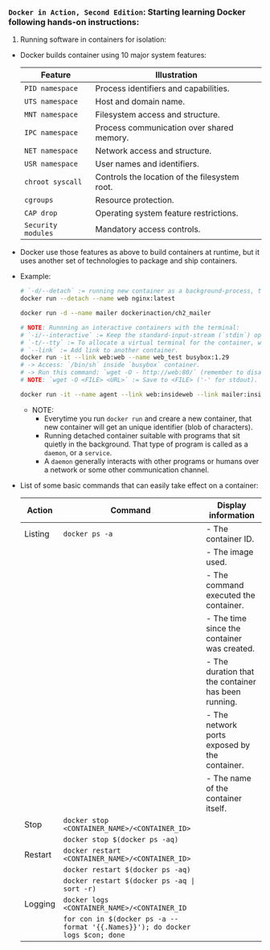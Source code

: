 ### `Docker in Action, Second Edition`: Starting learning Docker following hands-on instructions:

1. Running software in containers for isolation:

- Docker builds container using 10 major system features:

  | Feature            | Illustration                                  |
  | ------------------ | --------------------------------------------- |
  | `PID namespace`    | Process identifiers and capabilities.         |
  | `UTS namespace`    | Host and domain name.                         |
  | `MNT namespace`    | Filesystem access and structure.              |
  | `IPC namespace`    | Process communication over shared memory.     |
  | `NET namespace`    | Network access and structure.                 |
  | `USR namespace`    | User names and identifiers.                   |
  | `chroot syscall`   | Controls the location of the filesystem root. |
  | `cgroups`          | Resource protection.                          |
  | `CAP drop`         | Operating system feature restrictions.        |
  | `Security modules` | Mandatory access controls.                    |

- Docker use those features as above to build containers at runtime, but it uses another set of technologies to package and ship containers.

- Example:

  ```bash
  # `-d/--detach` := running new container as a background-process, this means that the program started but isn't attached in our terminal.
  docker run --detach --name web nginx:latest

  docker run -d --name mailer dockerinaction/ch2_mailer

  # NOTE: Runnning an interactive containers with the terminal:
  # `-i/--interactive` := Keep the standard-input-stream (`stdin`) open for the container even if no terminal is attached.
  # `-t/--tty` := To allocate a virtual terminal for the container, which will allow users to pass signals to the container.
  # `--link` := Add link to another container.
  docker run -it --link web:web --name web_test busybox:1.29
  # -> Access: `/bin/sh` inside `busybox` container.
  # -> Run this command: `wget -O - http://web:80/` (remember to disable http(s)_proxy || HTTP(S)_PROXY if your Docker configuration have one).
  # NOTE: `wget -O <FILE> <URL>` := Save to <FILE> ('-' for stdout).

  docker run -it --name agent --link web:insideweb --link mailer:insidemailer dockerinaction/ch2_agent
  ```

  - NOTE:
    - Everytime you run `docker run` and creare a new container, that new container will get an unique identifier (blob of characters).
    - Running detached container suitable with programs that sit quietly in the background. That type of program is called as a `daemon`, or a `service`.
    - A `daemon` generally interacts with other programs or humans over a network or some other communication channel.

- List of some basic commands that can easily take effect on a container:

  | Action  | Command                                                                       | Display information                                 |
  | ------- | ----------------------------------------------------------------------------- | --------------------------------------------------- |
  | Listing | `docker ps -a`                                                                | - The container ID.                                 |
  |         |                                                                               | - The image used.                                   |
  |         |                                                                               | - The command executed the container.               |
  |         |                                                                               | - The time since the container was created.         |
  |         |                                                                               | - The duration that the container has been running. |
  |         |                                                                               | - The network ports exposed by the container.       |
  |         |                                                                               | - The name of the container itself.                 |
  | Stop    | `docker stop <CONTAINER_NAME>/<CONTAINER_ID>`                                 |                                                     |
  |         | `docker stop $(docker ps -aq)`                                                |                                                     |
  | Restart | `docker restart <CONTAINER_NAME>/<CONTAINER_ID>`                              |                                                     |
  |         | `docker restart $(docker ps -aq)`                                             |                                                     |
  |         | `docker restart $(docker ps -aq \| sort -r)`                                  |                                                     |
  | Logging | `docker logs <CONTAINER_NAME>/<CONTAINER_ID`                                  |                                                     |
  |         | `for con in $(docker ps -a --format '{{.Names}}'); do docker logs $con; done` |                                                     |
